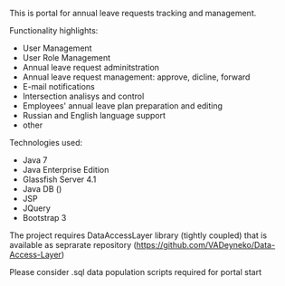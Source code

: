 
This is portal for annual leave requests tracking and management.

Functionality highlights:
- User Management
- User Role Management
- Annual leave request adminitstration
- Annual leave request management: approve, dicline, forward
- E-mail notifications
- Intersection analisys and control
- Employees' annual leave plan preparation and editing
- Russian and English language support
- other 

Technologies used:
- Java 7
- Java Enterprise Edition
- Glassfish Server 4.1
- Java DB ()
- JSP
- JQuery
- Bootstrap 3

The project requires DataAccessLayer library (tightly coupled) that is 
available as seprarate repository (https://github.com/VADeyneko/Data-Access-Layer)

Please consider .sql data population scripts required for portal start
